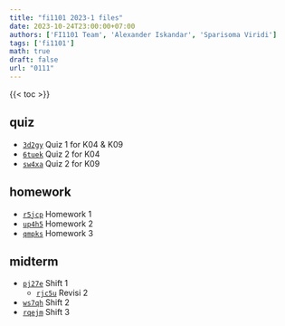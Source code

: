 ```yaml
---
title: "fi1101 2023-1 files"
date: 2023-10-24T23:00:00+07:00
authors: ['FI1101 Team', 'Alexander Iskandar', 'Sparisoma Viridi']
tags: ['fi1101']
math: true
draft: false
url: "0111"
---
```

{{< toc >}}


## quiz
+ [`3d2gy`](https://osf.io/3d2gy) Quiz 1 for K04 & K09
+ [`6tuek`](https://osf.io/6tuek) Quiz 2 for K04
+ [`sw4xa`](https://osf.io/sw4xa) Quiz 2 for K09


## homework
+ [`r5jcp`](https://osf.io/r5jcp) Homework 1
+ [`up4h5`](https://osf.io/up4h5) Homework 2
+ [`qmpks`](https://osf.io/qmpks) Homework 3


## midterm
+ [`pj27e`](https://osf.io/pj27e) Shift 1
  - [`rjc5u`](https://osf.io/rjc5u) Revisi 2
+ [`ws7qh`](https://osf.io/ws7qh) Shift 2
+ [`rqejm`](https://osf.io/rqejm) Shift 3 

